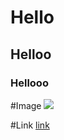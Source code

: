# Hello
## Helloo
### Hellooo
#Image
![](https://3.bp.blogspot.com/-IgbP2cYlcrw/XF7bxdYbryI/AAAAAAAAAvc/LciOIEpZe2gnngBIc9FTED9Zc_wf8OcGwCLcBGAs/s1600/whatsapp%2Bdp%2Bfor%2Bgirls%2B11.jpeg)

#Link
[link](https://www.google.com/url?sa=i&url=https%3A%2F%2Fwww.wishes.host%2F2020%2F12%2Fwhatsapp-dp-best-images-for-whatsapp-dp.html&psig=AOvVaw0JxN4YdaZkBMf0bH__ILTu&ust=1612333717874000&source=images&cd=vfe&ved=0CA0QjhxqFwoTCOjj0avJyu4CFQAAAAAdAAAAABAQ)
